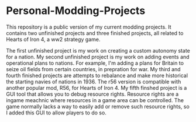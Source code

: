 # Personal-Modding-Projects
This repository is a public version of my current modding projects. It contains two unfinished projects and three finished projects, all related to Hearts of Iron 4, a ww2 strategy game.

The first unfinished project is my work on creating a custom autonomy state for a nation. 
My second unfinished project is my work on adding events and operational plans to nations. For example, I'm adding a plans for Britain to seize oil fields from certain countries, in prepration for war.
My third and fourth finished projects are attempts to rebalance and make more historical the starting navies of nations in 1936. The r56 version is compatible with another popular mod, R56, for Hearts of Iron 4.
My fifth finshed project is a GUI tool that allows you to debug resource rights. Resource rights are a ingame meachnic where resources in a game area can be controlled. The game normally lacks a way to easily add or remove such resource rights, so I added this GUI to allow players to do so.
